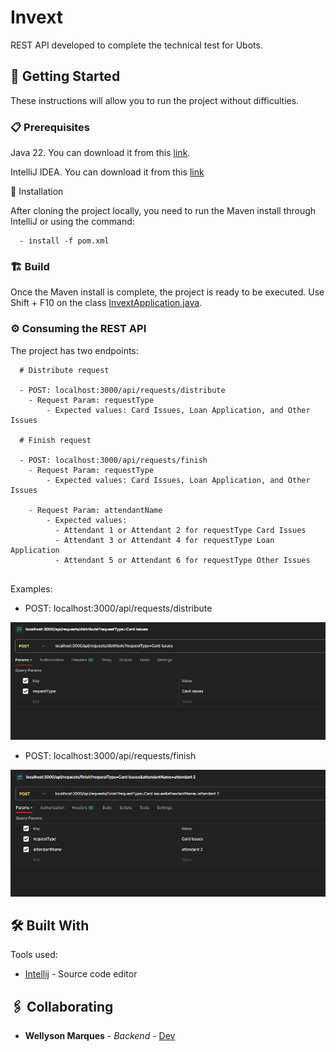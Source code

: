 # Invext

REST API developed to complete the technical test for Ubots.

## 🚀 Getting Started

These instructions will allow you to run the project without difficulties.

### 📋 Prerequisites

Java 22. You can download it from this [link](https://www.oracle.com/java/technologies/javase/jdk22-archive-downloads.html).

IntelliJ IDEA. You can download it from this [link](https://www.jetbrains.com/pt-br/idea/)

🔧 Installation

After cloning the project locally, you need to run the Maven install through IntelliJ or using the command:

```
  - install -f pom.xml
```
### 🏗️ Build

Once the Maven install is complete, the project is ready to be executed. Use Shift + F10 on the class [InvextApplication.java](src/main/java/com/ubots/invext/InvextApplication.java).

### ⚙️ Consuming the REST API

The project has two endpoints:

```shell
  # Distribute request
  
  - POST: localhost:3000/api/requests/distribute
    - Request Param: requestType
        - Expected values: Card Issues, Loan Application, and Other Issues
  
  # Finish request
  
  - POST: localhost:3000/api/requests/finish
    - Request Param: requestType
        - Expected values: Card Issues, Loan Application, and Other Issues
    
    - Request Param: attendantName    
        - Expected values:
          - Attendant 1 or Attendant 2 for requestType Card Issues
          - Attendant 3 or Attendant 4 for requestType Loan Application
          - Attendant 5 or Attendant 6 for requestType Other Issues
        
```

Examples:

- POST: localhost:3000/api/requests/distribute

![img_1.png](img_1.png)


- POST: localhost:3000/api/requests/finish

![img_2.png](img_2.png)

## 🛠️ Built With

Tools used:

* [Intellij](https://www.jetbrains.com/pt-br/idea/) - Source code editor

## 🖇️ Collaborating

* **Wellyson Marques** - *Backend* - [Dev](https://github.com/WellysonM)
